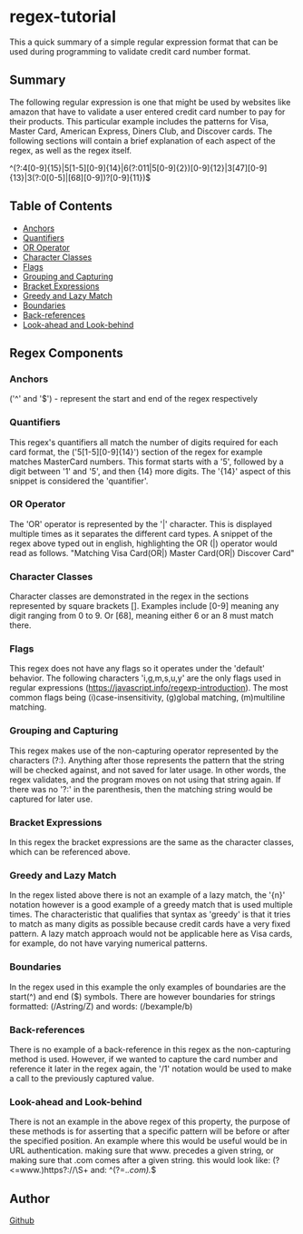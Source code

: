 # regex-tutorial

This a quick summary of a simple regular expression format that can be used during programming to validate credit card number format.

## Summary

The following regular expression is one that might be used by websites like amazon that have to validate a user entered credit card number to pay for their products. This particular example includes the patterns for Visa, Master Card, American Express, Diners Club, and Discover cards. The following sections will contain a brief explanation of each aspect of the regex, as well as the regex itself. 

^(?:4[0-9]{15}|5[1-5][0-9]{14}|6(?:011|5[0-9]{2})[0-9]{12}|3[47][0-9]{13}|3(?:0[0-5]|[68][0-9])?[0-9]{11})$


## Table of Contents

- [Anchors](#anchors)
- [Quantifiers](#quantifiers)
- [OR Operator](#or-operator)
- [Character Classes](#character-classes)
- [Flags](#flags)
- [Grouping and Capturing](#grouping-and-capturing)
- [Bracket Expressions](#bracket-expressions)
- [Greedy and Lazy Match](#greedy-and-lazy-match)
- [Boundaries](#boundaries)
- [Back-references](#back-references)
- [Look-ahead and Look-behind](#look-ahead-and-look-behind)

## Regex Components

### Anchors

('^' and '$') - represent the start and end of the regex respectively

### Quantifiers

This regex's quantifiers all match the number of digits required for each card format, the ('5[1-5][0-9]{14}') section of the regex for example matches MasterCard numbers. This format starts with a '5', followed by a digit between '1' and '5', and then {14} more digits. The '{14}' aspect of this snippet is considered the 'quantifier'.

### OR Operator

The 'OR' operator is represented by the '|' character. This is displayed multiple times as it separates the different card types. A snippet of the regex above typed out in english, highlighting the OR (|) operator would read as follows. "Matching Visa Card(OR|) Master Card(OR|) Discover Card"

### Character Classes

Character classes are demonstrated in the regex in the sections represented by square brackets []. Examples include [0-9] meaning any digit ranging from 0 to 9. Or [68], meaning either 6 or an 8 must match there.

### Flags

This regex does not have any flags so it operates under the 'default' behavior. The following characters 'i,g,m,s,u,y' are the only flags used in regular expressions (https://javascript.info/regexp-introduction). The most common flags being (i)case-insensitivity, (g)global matching, (m)multiline matching. 

### Grouping and Capturing

This regex makes use of the non-capturing operator represented by the characters (?:). Anything after those represents the pattern that the string will be checked against, and not saved for later usage. In other words, the regex validates, and the program moves on not using that string again. If there was no '?:' in the parenthesis, then the matching string would be captured for later use.

### Bracket Expressions

In this regex the bracket expressions are the same as the character classes, which can be referenced above.

### Greedy and Lazy Match

In the regex listed above there is not an example of a lazy match, the '{n}' notation however is a good example of a greedy match that is used multiple times. The characteristic that qualifies that syntax as 'greedy' is that it tries to match as many digits as possible because credit cards have a very fixed pattern. A lazy match approach would not be applicable here as Visa cards, for example, do not have varying numerical patterns. 

### Boundaries

In the regex used in this example the only examples of boundaries are the start(^) and end ($) symbols. There are however boundaries for strings formatted: (/Astring/Z) and words: (/bexample/b)

### Back-references

There is no example of a back-reference in this regex as the non-capturing method is used. However, if we wanted to capture the card number and reference it later in the regex again, the '/1' notation would be used to make a call to the previously captured value.

### Look-ahead and Look-behind

There is not an example in the above regex of this property, the purpose of these methods is for asserting that a specific pattern will be before or after the specified position. An example where this would be useful would be in URL authentication. making sure that www. precedes a given string, or making sure that .com comes after a given string. this would look like: (?<=www\.)https?://\S+ and: ^(?=.*\.com).*$

## Author

[Github](https://github.com/coltondane)

